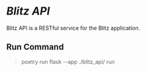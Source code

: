 # ***Blitz API***

Blitz API is a RESTful service for the Blitz application.

## Run Command
> poetry run flask --app  ./blitz_api/ run 
